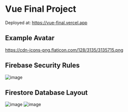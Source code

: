 # Vue Final Project
Deployed at: https://vue-final.vercel.app

## Example Avatar
https://cdn-icons-png.flaticon.com/128/3135/3135715.png

## Firebase Security Rules
![image](https://github.com/zlamb1/vue-final/assets/102142742/f0630d6c-073e-46fd-999c-a74d017bc43b)

## Firestore Database Layout
![image](https://github.com/zlamb1/vue-final/assets/102142742/cc6126a5-1d86-42ce-9915-e593fa0bbe4a)
![image](https://github.com/zlamb1/vue-final/assets/102142742/6dcf5da9-5314-40f7-8d6d-a9a813a858d3)
